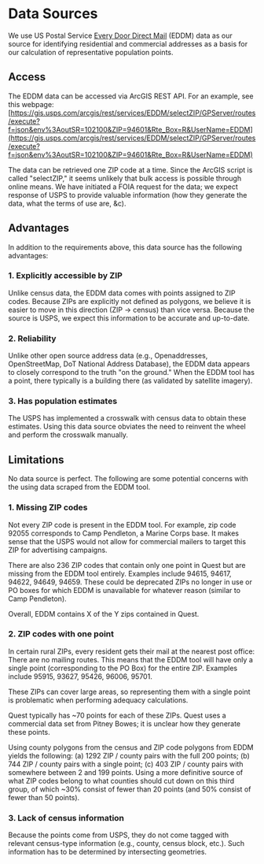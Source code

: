 # Data Sources

We use US Postal Service [Every Door Direct Mail](https://www.usps.com/business/every-door-direct-mail.htm) (EDDM) data as our source for identifying residential and commercial addresses as a basis for our calculation of representative population points.

## Access

The EDDM data can be accessed via ArcGIS REST API. For an example, see this webpage: [https://gis.usps.com/arcgis/rest/services/EDDM/selectZIP/GPServer/routes/execute?f=json&env%3AoutSR=102100&ZIP=94601&Rte_Box=R&UserName=EDDM](https://gis.usps.com/arcgis/rest/services/EDDM/selectZIP/GPServer/routes/execute?f=json&env%3AoutSR=102100&ZIP=94601&Rte_Box=R&UserName=EDDM)

The data can be retrieved one ZIP code at a time. Since the ArcGIS script is called "selectZIP," it seems unlikely that bulk access is possible through online means. We have initiated a FOIA request for the data; we expect response of USPS to provide valuable information (how they generate the data, what the terms of use are, &c).

## Advantages

In addition to the requirements above, this data source has the following advantages:

### 1. Explicitly accessible by ZIP

Unlike census data, the EDDM data comes with points assigned to ZIP codes. Because ZIPs are explicitly not defined as polygons, we believe it is easier to move in this direction (ZIP → census) than vice versa. Because the source is USPS, we expect this information to be accurate and up-to-date.

### 2. Reliability

Unlike other open source address data (e.g., Openaddresses, OpenStreetMap, DoT National Address Database), the EDDM data appears to closely correspond to the truth "on the ground." When the EDDM tool has a point, there typically is a building there (as validated by satellite imagery).

### 3. Has population estimates

The USPS has implemented a crosswalk with census data to obtain these estimates. Using this data source obviates the need to reinvent the wheel and perform the crosswalk manually.

## Limitations

No data source is perfect. The following are some potential concerns with the using data scraped from the EDDM tool.

### 1. Missing ZIP codes

Not every ZIP code is present in the EDDM tool. For example, zip code 92055 corresponds to Camp Pendleton, a Marine Corps base. It makes sense that the USPS would not allow for commercial mailers to target this ZIP for advertising campaigns.

There are also 236 ZIP codes that contain only one point in Quest but are missing from the EDDM tool entirely. Examples include 94615, 94617, 94622, 94649, 94659. These could be deprecated ZIPs no longer in use or PO boxes for which EDDM is unavailable for whatever reason (similar to Camp Pendleton).

Overall, EDDM contains X of the Y zips contained in Quest.

### 2. ZIP codes with one point

In certain rural ZIPs, every resident gets their mail at the nearest post office: There are no mailing routes. This means that the EDDM tool will have only a single point (corresponding to the PO Box) for the entire ZIP. Examples include 95915, 93627, 95426, 96006, 95701.

These ZIPs can cover large areas, so representing them with a single point is problematic when performing adequacy calculations.

Quest typically has ~70 points for each of these ZIPs. Quest uses a commercial data set from Pitney Bowes; it is unclear how they generate these points.

Using county polygons from the census and ZIP code polygons from EDDM yields the following: (a) 1292 ZIP / county pairs with the full 200 points; (b) 744 ZIP / county pairs with a single point; (c) 403 ZIP / county pairs with somewhere between 2 and 199 points. Using a more definitive source of what ZIP codes belong to what counties should cut down on this third group, of which ~30% consist of fewer than 20 points (and 50% consist of fewer than 50 points).

### 3. Lack of census information

Because the points come from USPS, they do not come tagged with relevant census-type information (e.g., county, census block, etc.). Such information has to be determined by intersecting geometries.
